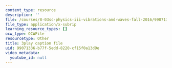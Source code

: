 ```yaml
---
content_type: resource
description: ''
file: /courses/8-03sc-physics-iii-vibrations-and-waves-fall-2016/99071336b77f5edd8220cf15f0a13d9e_SnNmbVH5DAM.vtt
file_type: application/x-subrip
learning_resource_types: []
ocw_type: OCWFile
resourcetype: Other
title: 3play caption file
uid: 99071336-b77f-5edd-8220-cf15f0a13d9e
video_metadata:
  youtube_id: null
---
```

